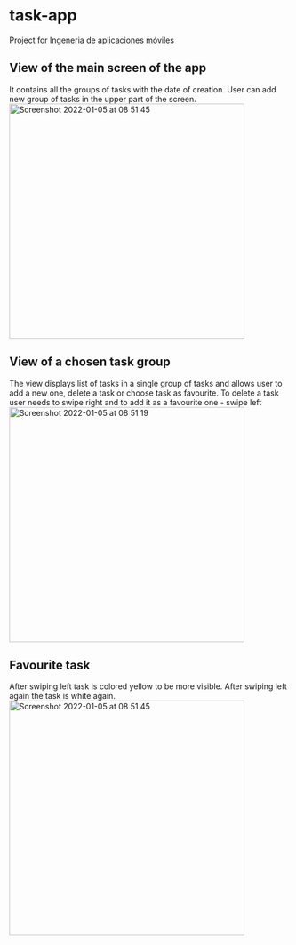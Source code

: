 # task-app
Project for Ingeneria de aplicaciones móviles
## View of the main screen of the app
It contains all the groups of tasks with the date of creation. User can add new group of tasks in the upper part of the screen.
<img width="423" alt="Screenshot 2022-01-05 at 08 51 45" src="https://user-images.githubusercontent.com/48318128/148185014-77cd4807-53ac-498f-a07d-8a774be4d76c.png">
## View of a chosen task group
The view displays list of tasks in a single group of tasks and allows user to add a new one, delete a task or choose task as favourite. To delete a task user needs to swipe right and to add it as a favourite one - swipe left
<img width="423" alt="Screenshot 2022-01-05 at 08 51 19" src="https://user-images.githubusercontent.com/48318128/148185022-1c3aad43-50d8-45ab-887b-de57c6e8646e.png">
## Favourite task
After swiping left task is colored yellow to be more visible. After swiping left again the task is white again.
<img width="423" alt="Screenshot 2022-01-05 at 08 51 45" src="https://user-images.githubusercontent.com/48318128/148185587-55868bf2-8882-461b-bcf6-59baac945a4e.png">
